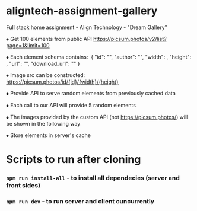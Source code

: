 # aligntech-assignment-gallery
Full stack home assignment - Align Technology - "Dream Gallery"

⦁	Get 100 elements from public API https://picsum.photos/v2/list?page=1&limit=100

⦁	Each element schema contains: 
{
"id": "<element identifier>",
"author": "<author name>",
"width": <image width>,
"height": <image height>,
"url": "<source page image url>",
"download_url": "<image url>"
}

⦁	Image src can be constructed:	https://picsum.photos/id/{id}/{width}/{height}
  
⦁	Provide API to serve random elements from previously cached data
  
⦁	Each call to our API will provide 5 random elements
  
⦁	The images provided by the custom API (not https://picsum.photos/) will be shown in the following way
  
⦁	Store elements in server's cache
  
# Scripts to run after cloning
  
 ### `npm run install-all` - to install all dependecies (server and front sides)
 ### `npm run dev` - to run server and client cuncurrently



